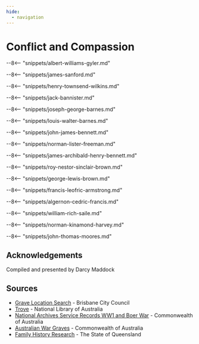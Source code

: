 ```yaml
---
hide:
  - navigation
---
```


# Conflict and Compassion 

<!--
???+ directions "Directions" 

    Starting point
    Walking directions to first headstone... is the grave of...
    
    ![](../assets/404.png){ width="15%" }
-->

--8<-- "snippets/albert-williams-gyler.md"

<!--
??? directions "Directions" 

    Walking directions to next headstone... is the grave of...
    
    ![](../assets/404.png){ width="15%" }
-->

--8<-- "snippets/james-sanford.md"

--8<-- "snippets/henry-townsend-wilkins.md"

--8<-- "snippets/jack-bannister.md"

--8<-- "snippets/joseph-george-barnes.md"

--8<-- "snippets/louis-walter-barnes.md"

--8<-- "snippets/john-james-bennett.md"

--8<-- "snippets/norman-lister-freeman.md"

--8<-- "snippets/james-archibald-henry-bennett.md"

--8<-- "snippets/roy-nestor-sinclair-brown.md"

--8<-- "snippets/george-lewis-brown.md"

--8<-- "snippets/francis-leofric-armstrong.md"

--8<-- "snippets/algernon-cedric-francis.md"

--8<-- "snippets/william-rich-saile.md"

--8<-- "snippets/norman-kinamond-harvey.md"

--8<-- "snippets/john-thomas-moores.md"

## Acknowledgements

Compiled and presented by Darcy Maddock

## Sources

- [Grave Location Search](https://graves.brisbane.qld.gov.au) - Brisbane City Council
- [Trove](https://trove.nla.gov.au) - National Library of Australia
- [National Archives Service Records WW1 and Boer War](https://www.naa.gov.au/explore-collection/defence-and-war-service-records) - Commonwealth of Australia
- [Australian War Graves](https://www.dva.gov.au/wargraves) - Commonwealth of Australia
- [Family History Research](https://www.familyhistory.bdm.qld.gov.au) - The State of Queensland

<!--
<div class="noprint" markdown="1">

## Brochure

**[Download this walk](../assets/guides/printers.pdf)** - designed to be printed and folded in half to make an A5 brochure.

</div>
-->
